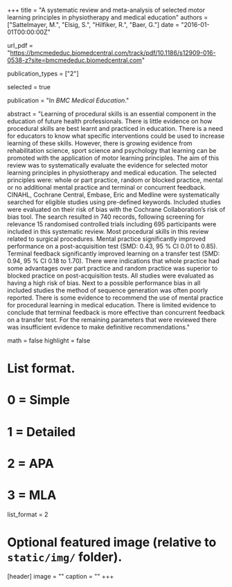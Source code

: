 +++
title = "A systematic review and meta-analysis of selected motor learning principles in physiotherapy and medical education"
authors = ["Sattelmayer, M.", "Elsig, S.", "Hilfiker, R.", "Baer, G."]
date = "2016-01-01T00:00:00Z"

url_pdf = "https://bmcmededuc.biomedcentral.com/track/pdf/10.1186/s12909-016-0538-z?site=bmcmededuc.biomedcentral.com"

publication_types = ["2"]

selected = true

publication = "In *BMC Medical Education*."

abstract = "Learning of procedural skills is an essential component in the education of future health professionals. There is little evidence on how procedural skills are best learnt and practiced in education. There is a need for educators to know what specific interventions could be used to increase learning of these skills. However, there is growing evidence from rehabilitation science, sport science and psychology that learning can be promoted with the application of motor learning principles. The aim of this review was to systematically evaluate the evidence for selected motor learning principles in physiotherapy and medical education. The selected principles were: whole or part practice, random or blocked practice, mental or no additional mental practice and terminal or concurrent feedback. CINAHL, Cochrane Central, Embase, Eric and Medline were systematically searched for eligible studies using pre-defined keywords. Included studies were evaluated on their risk of bias with the Cochrane Collaboration’s risk of bias tool. The search resulted in 740 records, following screening for relevance 15 randomised controlled trials including 695 participants were included in this systematic review. Most procedural skills in this review related to surgical procedures. Mental practice significantly improved performance on a post-acquisition test (SMD: 0.43, 95 % CI 0.01 to 0.85). Terminal feedback significantly improved learning on a transfer test (SMD: 0.94, 95 % CI 0.18 to 1.70). There were indications that whole practice had some advantages over part practice and random practice was superior to blocked practice on post-acquisition tests. All studies were evaluated as having a high risk of bias. Next to a possible performance bias in all included studies the method of sequence generation was often poorly reported. There is some evidence to recommend the use of mental practice for procedural learning in medical education. There is limited evidence to conclude that terminal feedback is more effective than concurrent feedback on a transfer test. For the remaining parameters that were reviewed there was insufficient evidence to make definitive recommendations."



math = false
highlight = false

# List format.
#   0 = Simple
#   1 = Detailed
#   2 = APA
#   3 = MLA
list_format = 2



# Optional featured image (relative to `static/img/` folder).
[header]
image = ""
caption = ""
+++
